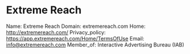 
# Extreme Reach

Name: Extreme Reach
Domain: extremereach.com
Home: http://extremereach.com/
Privacy_policy: https://app.extremereach.com/Home/TermsOfUse
Email: info@extremereach.com
Member_of: Interactive Advertising Bureau (IAB)
